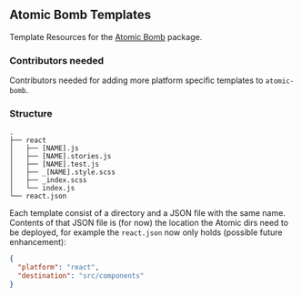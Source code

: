 ## Atomic Bomb Templates

Template Resources for the [Atomic Bomb](https://www.npmjs.com/package/atomic-bomb) package.

### Contributors needed
Contributors needed for adding more platform specific templates 
to `atomic-bomb`.

### Structure
```shell
.
├── react
│   ├── [NAME].js
│   ├── [NAME].stories.js
│   ├── [NAME].test.js
│   ├── _[NAME].style.scss
│   ├── _index.scss
│   └── index.js
└── react.json
```

Each template consist of a directory and a JSON file 
with the same name. Contents of that JSON file is (for now)
the location the Atomic dirs need to be deployed, for example 
the `react.json` now only holds (possible future enhancement): 

```json
{
  "platform": "react",
  "destination": "src/components"
}
```